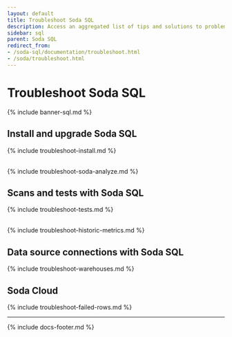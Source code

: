 ```yaml
---
layout: default
title: Troubleshoot Soda SQL
description: Access an aggregated list of tips and solutions to problems using Soda.
sidebar: sql
parent: Soda SQL
redirect_from: 
- /soda-sql/documentation/troubleshoot.html
- /soda/troubleshoot.html
---
```


# Troubleshoot Soda SQL

{% include banner-sql.md %}

## Install and upgrade Soda SQL

{% include troubleshoot-install.md %}
<br />
<br />

{% include troubleshoot-soda-analyze.md %}
<br />

## Scans and tests with Soda SQL

{% include troubleshoot-tests.md %}
<br />
<br />

{% include troubleshoot-historic-metrics.md %}
<br />

## Data source connections with Soda SQL

{% include troubleshoot-warehouses.md %}
<br />

## Soda Cloud

{% include troubleshoot-failed-rows.md %}
<br />

---
{% include docs-footer.md %}